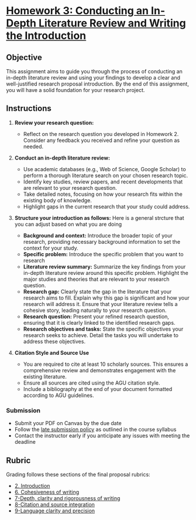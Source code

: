 # [Homework 3: Conducting an In-Depth Literature Review and Writing the Introduction](https://aselshall.github.io/rm/hw/hw3)

## Objective
This assignment aims to guide you through the process of conducting an in-depth literature review and using your findings to develop a clear and well-justified research proposal introduction. By the end of this assignment, you will have a solid foundation for your research project.

## Instructions

1. **Review your research question:**
   - Reflect on the research question you developed in Homework 2. Consider any feedback you received and refine your question as needed.

2. **Conduct an in-depth literature review:**
   - Use academic databases (e.g., Web of Science, Google Scholar) to perform a thorough literature search on your chosen research topic.
   - Identify key studies, review papers, and recent developments that are relevant to your research question.
   - Take detailed notes, focusing on how your research fits within the existing body of knowledge.
   - Highlight gaps in the current research that your study could address.

3. **Structure your introduction as follows:**
   Here is a general strcture that you can adjust based on what you are doing
   - **Background and context:** Introduce the broader topic of your research, providing necessary background information to set the context for your study.
   - **Specific problem:** Introduce the specific problem that you want to research 
   - **Literature review summary:** Summarize the key findings from your in-depth literature review around this specific problem. Highlight the major studies and theories that are relevant to your research question.
   - **Research gap:** Clearly state the gap in the literature that your research aims to fill. Explain why this gap is significant and how your research will address it. Ensure that your literature review tells a cohesive story, leading naturally to your research question.
   - **Research question:** Present your refined research question, ensuring that it is clearly linked to the identified research gaps.
   - **Research objectives and tasks:** State the specific objectives your research seeks to achieve. Detail the tasks you will undertake to address these objectives.

5. **Citation Style and Source Use**
   - You are required to cite at least 10 scholarly sources. This ensures a comprehensive review and demonstrates engagement with the existing literature.
   - Ensure all sources are cited using the AGU citation style.
   - Include a bibliography at the end of your document formatted according to AGU guidelines.

### Submission
- Submit your PDF on Canvas by the due date
- Follow the [late submission policy](https://aselshall.github.io/rm#late-assignment-and-report-policy) as outlined in the course syllabus
- Contact the instructor early if you anticipate any issues with meeting the deadline

## Rubric 
Grading follows these sections of the final proposal rubrics:
- [2. Introduction](https://aselshall.github.io/rm/hw/proposal-rubric#2-introduction)
- [6. Cohesiveness of writing](https://aselshall.github.io/rm/hw/proposal-rubric#6-cohesiveness-of-writing)
- [7-Depth, clarity and rigorousness of writing](https://aselshall.github.io/rm/hw/proposal-rubric#7-depth-clarity-and-rigorousness-of-writing)
- [8-Citation and source integration](https://aselshall.github.io/rm/hw/proposal-rubric#8-citation-and-source-integration)
- [9-Language clarity and precision](https://aselshall.github.io/rm/hw/proposal-rubric#9-language-clarity-and-precision)
